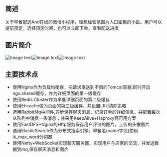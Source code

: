 ## 简述
关于早餐配送And在线的微信小程序，理想经营范围为人口密集的小区。用户可以提前预定，选择预定时间，也可以立即下单，查看配送进度
## 图片简介
![Image text](https://github.com/DuncanPlayer/quickearly/blob/master/imgposition/early.JPG)![Image text](https://github.com/DuncanPlayer/quickearly/blob/master/imgposition/detail.JPG)![Image text](https://github.com/DuncanPlayer/quickearly/blob/master/imgposition/qrCode.JPG)
## 主要技术点
- 使用Nginx作为负载均衡器，把请求发送到不同的Tomcat容器;同时开启ngx.shared缓存，作为详细页面的第一级缓存
- 使用Redis Cluster作为早餐详细页面的第二级缓存
- 使用Ehcache做为页面的第三级缓存，并设置LRU清除策略
- 选用RabbitMq中间件,异步保存聊天消息、记录订单的详细信息，并配置每次从队列中消费一条消息；并采用KeepAlive+Haproxy高可用方案
- 使用FastDFS+Nginx的Http服务保存用户评价的图片，上传的头像图片
- 选用ElasticSearch作为分布式搜索引擎，早餐名(name字段)使用ik_max_word分词器
- 使用Netty+WebSocket实现聊天服务器，实现用户与店家的交流，并发送数据到mq,保存聊天消息和图片